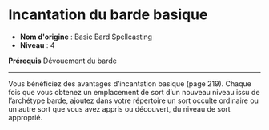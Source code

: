 # Incantation du barde basique

 * **Nom d'origine** : Basic Bard Spellcasting
 * **Niveau** : 4


<p><strong>Prérequis</strong> Dévouement du barde</p>
<hr>
<p>Vous bénéficiez des avantages d’incantation basique (page 219). Chaque fois que vous obtenez un emplacement de sort d’un nouveau niveau issu de l’archétype barde, ajoutez dans votre répertoire un sort occulte ordinaire ou un autre sort que vous avez appris ou découvert, du niveau de sort approprié.</p>